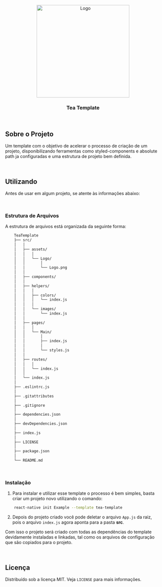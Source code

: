 <p align="center">
    <img height="300px" src="https://i.imgur.com/bhNJn9I.jpg" alt="Logo">
  <h3 align="center">Tea Template</h3>
</p>

<br />

## Sobre o Projeto

Um template com o objetivo de acelerar o processo de criação de um projeto, disponibilizando ferramentas como styled-components e absolute path ja configuradas e uma estrutura de projeto bem definida.

<br />

## Utilizando

Antes de usar em algum projeto, se atente às informações abaixo:

<br />

### Estrutura de Arquivos

A estrutura de arquivos está organizada da seguinte forma:

```bash
    TeaTemplate
    ├── src/
    │   │
    │   ├── assets/
    │   │   │
    │   │   └── Logo/
    │   │       │
    │   │       └── Logo.png
    │   │
    │   ├── components/
    │   │
    │   ├── helpers/
    │   │   │
    │   │   ├── colors/
    │   │   │   └── index.js
    │   │   │ 
    │   │   └── images/
    │   │       └── index.js
    │   │ 
    │   ├── pages/ 
    │   │   │
    │   │   └── Main/
    │   │       │
    │   │       ├── index.js
    │   │       │
    │   │       └── styles.js
    │   │ 
    │   ├── routes/
    │   │   │
    │   │   └── index.js
    │   │ 
    │   └── index.js
    │
    ├── .eslintrc.js
    │
    ├── .gitattributes
    │
    ├── .gitignore
    │
    ├── dependencies.json
    │
    ├── devDependencies.json
    │
    ├── index.js
    │
    ├── LICENSE
    │
    ├── package.json
    │
    └── README.md
```

<br />

### Instalação

1. Para instalar e utilizar esse template o processo é bem simples, basta criar um projeto novo utilizando o comando:

```sh
    react-native init Example --template tea-template
```

2. Depois do projeto criado você pode deletar o arquivo `App.js` da raiz, pois o arquivo `index.js` agora aponta para a pasta **src**.

Com isso o projeto será criado com todas as dependências do template devidamente instaladas e linkadas, tal como os arquivos de configuração que são copiados para o projeto.

<br />

## Licença

Distribuído sob a licença MIT. Veja `LICENSE` para mais informações.

